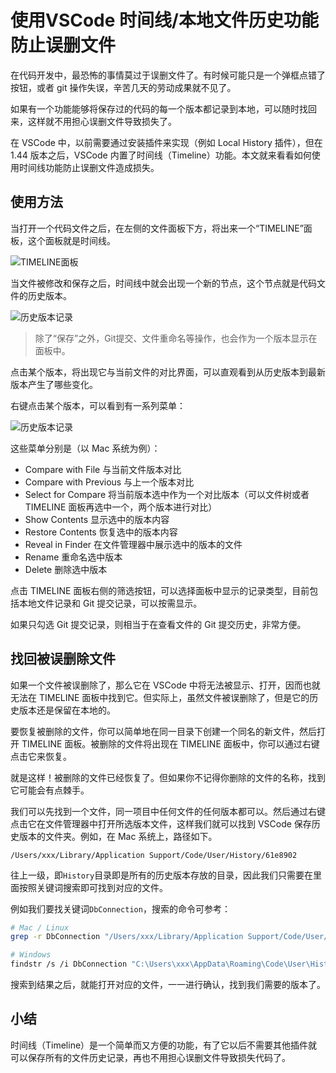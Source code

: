 # 使用VSCode 时间线/本地文件历史功能防止误删文件

在代码开发中，最恐怖的事情莫过于误删文件了。有时候可能只是一个弹框点错了按钮，或者 git 操作失误，辛苦几天的劳动成果就不见了。

如果有一个功能能够将保存过的代码的每一个版本都记录到本地，可以随时找回来，这样就不用担心误删文件导致损失了。

在 VSCode 中，以前需要通过安装插件来实现（例如 Local History 插件），但在 1.44 版本之后，VSCode 内置了时间线（Timeline）功能。本文就来看看如何使用时间线功能防止误删文件造成损失。

## 使用方法

当打开一个代码文件之后，在左侧的文件面板下方，将出来一个“TIMELINE”面板，这个面板就是时间线。

![TIMELINE面板](/attachments/vscode/timeline-local-history-usage/01.panel.png)

当文件被修改和保存之后，时间线中就会出现一个新的节点，这个节点就是代码文件的历史版本。

![历史版本记录](/attachments/vscode/timeline-local-history-usage/02.timeline-versions.png)

> 除了“保存”之外，Git提交、文件重命名等操作，也会作为一个版本显示在面板中。

点击某个版本，将出现它与当前文件的对比界面，可以直观看到从历史版本到最新版本产生了哪些变化。

右键点击某个版本，可以看到有一系列菜单：

![历史版本记录](/attachments/vscode/timeline-local-history-usage/03.context-menu.png)

这些菜单分别是（以 Mac 系统为例）：

- Compare with File 与当前文件版本对比
- Compare with Previous 与上一个版本对比
- Select for Compare 将当前版本选中作为一个对比版本（可以文件树或者 TIMELINE 面板再选中一个，两个版本进行对比）
- Show Contents 显示选中的版本内容
- Restore Contents 恢复选中的版本内容
- Reveal in Finder 在文件管理器中展示选中的版本的文件
- Rename 重命名选中版本
- Delete 删除选中版本

点击 TIMELINE 面板右侧的筛选按钮，可以选择面板中显示的记录类型，目前包括本地文件记录和 Git 提交记录，可以按需显示。

如果只勾选 Git 提交记录，则相当于在查看文件的 Git 提交历史，非常方便。

## 找回被误删除文件

如果一个文件被误删除了，那么它在 VSCode 中将无法被显示、打开，因而也就无法在 TIMELINE 面板中找到它。但实际上，虽然文件被误删除了，但是它的历史版本还是保留在本地的。

要恢复被删除的文件，你可以简单地在同一目录下创建一个同名的新文件，然后打开 TIMELINE 面板。被删除的文件将出现在 TIMELINE 面板中，你可以通过右键点击它来恢复。

就是这样！被删除的文件已经恢复了。但如果你不记得你删除的文件的名称，找到它可能会有点棘手。

我们可以先找到一个文件，同一项目中任何文件的任何版本都可以。然后通过右键点击它在文件管理器中打开所选版本文件，这样我们就可以找到 VSCode 保存历史版本的文件夹。例如，在 Mac 系统上，路径如下。

```
/Users/xxx/Library/Application Support/Code/User/History/61e8902
```

往上一级，即`History`目录即是所有的历史版本存放的目录，因此我们只需要在里面按照关键词搜索即可找到对应的文件。

例如我们要找关键词`DbConnection`，搜索的命令可参考：

```sh
# Mac / Linux
grep -r DbConnection "/Users/xxx/Library/Application Support/Code/User/History"

# Windows
findstr /s /i DbConnection "C:\Users\xxx\AppData\Roaming\Code\User\History"
```

搜索到结果之后，就能打开对应的文件，一一进行确认，找到我们需要的版本了。

## 小结

时间线（Timeline）是一个简单而又方便的功能，有了它以后不需要其他插件就可以保存所有的文件历史记录，再也不用担心误删文件导致损失代码了。
